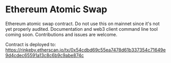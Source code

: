 # Ethereum Atomic Swap

Ethereum atomic swap contract. Do not use this on mainnet since it's not yet properly audited. Documentation and web3 client command line tool coming soon. Contributions and issues are welcome.

Contract is deployed to: https://rinkeby.etherscan.io/tx/0x54cdbd69c55ea7478d61b337354c71649e9d4cdec65591a13c8c6b9c9abe874c

